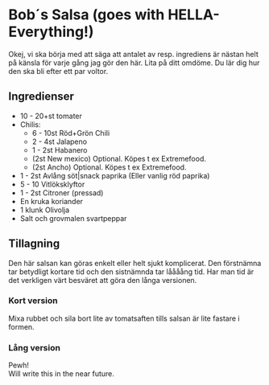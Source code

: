 # Bob´s Salsa (goes with HELLA-Everything!)
Okej, vi ska börja med att säga att antalet av resp. ingrediens är nästan helt på känsla för varje gång jag gör den här. Lita på ditt omdöme. Du lär dig hur den ska bli efter ett par voltor.

## Ingredienser

* 10 - 20+st tomater
* Chilis:
  - 6 - 10st Röd+Grön Chili
  - 2 - 4st Jalapeno
  - 1 - 2st Habanero
  - (2st New mexico) Optional. Köpes t ex Extremefood.
  - (2st Ancho) Optional. Köpes t ex Extremefood.
* 1 - 2st Avlång söt|snack paprika (Eller vanlig röd paprika)
* 5 - 10 Vitlöksklyftor
* 1 - 2st Citroner (pressad)
* En kruka koriander
* 1 klunk Olivolja
* Salt och grovmalen svartpeppar

## Tillagning
Den här salsan kan göras enkelt eller helt sjukt komplicerat. Den förstnämna tar betydligt kortare tid och den sistnämnda tar låååång tid. Har man tid är det verkligen värt besväret att göra den långa versionen.

### Kort version
Mixa rubbet och sila bort lite av tomatsaften tills salsan är lite fastare i formen.

### Lång version
Pewh!  
Will write this in the near future.
